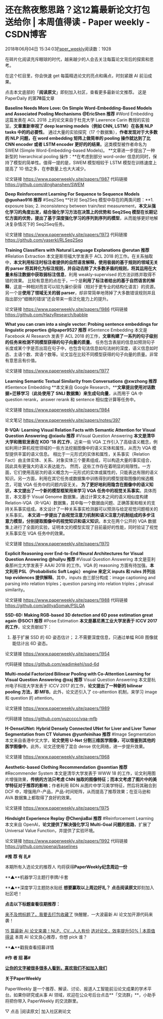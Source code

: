 
# 还在熬夜憋思路？这12篇最新论文打包送给你 | 本周值得读 - Paper weekly - CSDN博客


2018年06月04日 15:34:03[Paper_weekly](https://me.csdn.net/c9Yv2cf9I06K2A9E)阅读数：1928




在碎片化阅读充斥眼球的时代，越来越少的人会去关注每篇论文背后的探索和思考。

在这个栏目里，你会快速 get 每篇精选论文的亮点和痛点，时刻紧跟 AI 前沿成果。

点击本文底部的「**阅读原文**」即刻加入社区，查看更多最新论文推荐。
这是 PaperDaily 的第**78**篇文章

**Baseline Needs More Love: On Simple Word-Embedding-Based Models and Associated Pooling Mechanisms**
**@EricShen 推荐**
\#Word Embedding
这篇发表在 ACL 2018 上的论文来自于杜克大学 Lawrence Carin 教授的实验室。**文章重新审视了 deep learning models（例如 CNN, LSTM）在各类 NLP tasks 中的的必要性**。
通过大量的实验探究（17 个数据集），**作者发现对于大多数的 NLP 问题，在 word embedding 矩阵上做简单的 pooling 操作就达到了比 CNN encoder 或者 LSTM encoder 更好的的结果**。这类模型被作者命名为 SWEM (Simple Word-Embedding-based Models)。
**文章进一步提出了一种新型的 hierarchical pooling 操作：**在考虑到部分 word-order 信息的同时，保持了模型的简单性。值得一提的是，SWEM 模型相较于 LSTM 模型在训练速度上提高了 10 倍之多，在参数量上也大大减少。


论文链接
https://www.paperweekly.site/papers/1987
代码链接
https://github.com/dinghanshen/SWEM

**Deep Reinforcement Learning For Sequence to Sequence Models**
**@guohao916 推荐**
\#Seq2Seq
**针对 Seq2Seq 模型中存在的两类问题：**1. exposure bias; 2. inconsistency between train/test measurement，**本文从强化学习的角度出发，结合强化学习方法在决策上的优势和 Seq2Seq 模型在长期记忆方面的优势，提出了基于深度强化学习的序列到序列的模型**，从而能够更好地解决复杂情况下的 Seq2Seq任务。

论文链接
https://www.paperweekly.site/papers/1973
代码链接
https://github.com/yaserkl/RLSeq2Seq

**Training Classifiers with Natural Language Explanations**
**@erutan 推荐**
\#Relation Extraction
本文是斯坦福大学发表于 ACL 2018 的工作。在关系抽取中，**本文利用标注时标注者提供的自然语言解释，使用极弱的基于规则的领域无关的 parser 将其转化为标注规则，并自动去除了大多数矛盾的规则，将其运用在大量未标注数据中获取弱标注信息**，利用 weakly-supervised 的方法训练并取得不错的效果。
比较有意思的点在于，一个是**利用了标注者给出的基于自然语言的解释**，这是一种相对而言可以较为廉价获得（相对于更专业的结构化语言）的资源。另一个是**使用了领域无关的弱 parser**，却非常简单地筛掉了大多数错误规则并且指出部分“细微的错误”还会带来一些泛化能力上的提升。


论文链接
https://www.paperweekly.site/papers/1986
代码链接
https://github.com/HazyResearch/babble


**What you can cram into a single vector: Probing sentence embeddings for linguistic properties**
**@lipaper9527 推荐**
\#Sentence Embedding
本文是 Facebook AI Research 发表于 ACL 2018 的工作，**文章构建了一系列的句子级别的任务来检测不同模型获得的句子向量的质量**。
任务包含表层的信息如预测句子长度或某个字是否出现在句子中，也包含句法信息如句法树的深度，语义信息如时态、主语个数、宾语个数等。论文旨在比较不同模型获得的句子向量的质量。非常有意思且有价值。

论文链接
https://www.paperweekly.site/papers/1977


**Learning Semantic Textual Similarity from Conversations**
**@xwzhong 推荐**
\#Sentence Embedding
**本文来自 Google Research，****文章提出使用对话数据+迁移学习（此处使用了 SNLI 数据集）来生成句向量**，从而用于 QA 中 question rerank，answer rerank 和 sentence 相似度计算等任务中。

论文链接
https://www.paperweekly.site/papers/1984

论文笔记
https://www.paperweekly.site/papers/notes/397


**R-VQA: Learning Visual Relation Facts with Semantic Attention for Visual Question Answering**
**@xiaolu 推荐**
\#Visual Question Answering
**本文是清华大学和微软发表在 KDD ’18 的工作**，近来一些 VQA 工作引入了高级语义概念，例如利用计算机视觉领域的一些方法挖掘图像中的语义实体和属性，从而为 VQA 模型提供丰富的语义信息。
相比于一元形式的实体和属性，关系事实（Relation Fact）由主体实体、关系、对象实体三个要素组成，可以构造大量的事实组合，因此具有更强大的语义表达能力。
然而，这些工作存在着明显的局限性。一方面，它们使用高层次的语义概念为一元形式的实体或属性的，只能表达有限的语义知识。另一方面，利用在其它任务或数据集中训练得到的模型提取图像的候选概念，可能 VQA 任务中的问题内容无关。
**为了更好地利用隐含在图像中的语义知识，本文提出了一个新的模型框架用来学习 VQA 任务中的视觉关系事实**。具体而言，本文基于 Visual Genome 数据集，通过计算文本之间的语义相似度构建 Relation-VQA（R-VQA）数据集，其中每一个数据由问题、正确答案和相关的支持关系事实组成。本文设计了一种关系事实检测器可以预测与给定视觉问题相关的关系事实。
**本文进一步提出了由视觉注意力机制和语义注意力机制组成的多步注意力模型，分别提取图像中的视觉知识和语义知识**。本文在两个公开的 VQA 数据集上进行了全面的实验，证明本文的模型实现了目前最好的性能，同时验证了视觉关系事实在 VQA 任务中的效果。

论文链接
https://www.paperweekly.site/papers/1970


**Explicit Reasoning over End-to-End Neural Architectures for Visual Question Answering**
**@huilyu 推荐**
\#Visual Question Answering
本文是亚利桑那州立大学发表于 AAAI 2018 的工作。VQA 的 reasoning 方面有待加强。**本文利用 PSL（Probabilistic Soft Logic）engine 来定义 inputs 和 rules 并列出 top evidences 提供解释**。其中，inputs 由三部分构成：image captioning and parsing into relation triples；question parsing into relation triples；phrasal similarity。

论文链接
https://www.paperweekly.site/papers/1988
代码链接
https://github.com/adityaSomak/PSLQA


**SSD-6D: Making RGB-based 3D detection and 6D pose estimation great again**
**@SOC1 推荐**
\#Pose Estimation
**本文是慕尼黑工业大学发表于 ICCV 2017 的工作**，论文贡献如下：
1. 基于扩展 SSD 的 6D 姿态估计；
2.不需要深度信息，只通过单幅 RGB 图像就能估计出 6D 姿态。

论文链接
https://www.paperweekly.site/papers/1954

代码链接
https://github.com/wadimkehl/ssd-6d


**Multi-modal Factorized Bilinear Pooling with Co-Attention Learning for Visual Question Answering**
**@xaj 推荐**
Visual Question Answering
本文是杭州电子科技大学发表于 ICCV 2017 的工作，**论文提出了一种新的 bilinear pooling 方法，即 MFB**。此外，论文还引入了 co-attention 机制，来学习 image 和 question 的 attention。

论文链接
https://www.paperweekly.site/papers/1989

代码链接
https://github.com/yuzcccc/vqa-mfb


**H-DenseUNet: Hybrid Densely Connected UNet for Liver and Liver Tumor Segmentation from CT Volumes**
**@yunfeinihao 推荐**
\#Image Segmentation
本文来自香港中文大学，**论文使用 U-Net 分割三维医学图像，可以借鉴到其他的医学图像中**。此外，论文还使用了混合 dense 优化网络，进一步提升效果。

论文链接
https://www.paperweekly.site/papers/1968


**Aesthetic-based Clothing Recommendation**
**@somtian 推荐**
\#Recommender System
本文是清华大学发表于 WWW 18 的工作，论文利用图片增强效果，**传统的方法只考虑 CNN 抽取的图像特征；而本文考虑了图片中的美学特征对于推荐的影响**；作者利用 BDN 从图片中学习美学特征，然后将其融合到 DCF 中，增强用户-产品，产品-时间矩阵，从而提高了推荐效果；在亚马逊和 AVA 数据集上都取得了良好的效果。

论文链接
https://www.paperweekly.site/papers/1975


**Hindsight Experience Replay**
**@ChenjiaBai 推荐**
\#Reinforcement Learning
本文来自 OpenAI，**论文提供了解决强化学习 Multi-Goal 问题的思路**，扩展了 Universal Value Function，并提供了实验环境。

论文链接
https://www.paperweekly.site/papers/1992
代码链接
https://github.com/openai/baselines


**\#****推 荐 有 礼****\#**

本期所有入选论文的推荐人
均将获得**PaperWeekly纪念周边一份**


**▲**机器学习主题行李牌/卡套

**▲**深度学习主题防水贴纸
**想要赢取以上周边好礼？**
**点击阅读原文**即刻加入社区吧！


**点击以下标题查看往期推荐：**

[来不及想标题了，我要去打包收藏了](http://mp.weixin.qq.com/s?__biz=MzIwMTc4ODE0Mw==&mid=2247488060&idx=1&sn=8214e778bfc381bf684ab634a34dbf34&chksm=96e9cdbca19e44aac9ffb5bb402861e3295bb3e42b98fe7d964c422995b06875f92333fd85d1&scene=21#wechat_redirect)
快醒醒，一大波最新 AI 论文加开源代码来袭！

[15 篇最新 AI 论文来袭！NLP、CV...人人有份](http://mp.weixin.qq.com/s?__biz=MzIwMTc4ODE0Mw==&mid=2247489270&idx=1&sn=4fa88468dba51738df921da45573a927&chksm=96e9c976a19e4060c20453f9cb275966ba25522292b9b638d712963edf208822686486b2cbb7&scene=21#wechat_redirect)
[选对论文，效率提升50% | 本周值得读](http://mp.weixin.qq.com/s?__biz=MzIwMTc4ODE0Mw==&mid=2247487741&idx=1&sn=b61741b47e602626a236f5984a0b1cb4&chksm=96e9cf7da19e466b953b4f0fb4e0003b868045fd1a4eb1b38a2b6cfe5316c60bcd368f4ee985&scene=21#wechat_redirect)
本周 AI 论文良心推荐，你想 pick 谁？



**▲**戳我查看招募详情

**\#****作 者 招 募****\#**

**[让你的文字被很多很多人看到，喜欢我们不如加入我们](http://mp.weixin.qq.com/s?__biz=MzIwMTc4ODE0Mw==&mid=2247487954&idx=1&sn=d247e5b99ecb2c37e85d962d7f93d7d7&chksm=96e9ce52a19e474457e04affae41dc6b6fe521154f95ae7122260b46ec91f55ae7c8fb472c3c&scene=21#wechat_redirect)**


**关于PaperWeekly**

PaperWeekly 是一个推荐、解读、讨论、报道人工智能前沿论文成果的学术平台。如果你研究或从事 AI 领域，欢迎在公众号后台点击**「交流群」**，小助手将把你带入 PaperWeekly 的交流群里。


▽ 点击 |阅读原文| 加入社区刷论文


